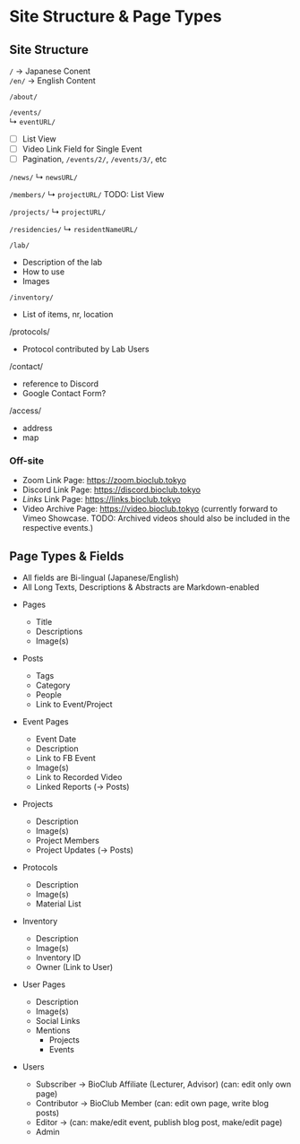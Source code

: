 # Site Structure & Page Types


## Site Structure

`/` -> Japanese Conent  
`/en/` -> English Content

`/about/`

`/events/`  
↳ `eventURL/`  
- [ ] List View
- [ ] Video Link Field for Single Event
- [ ] Pagination, `/events/2/`, `/events/3/`, etc

`/news/`
↳ `newsURL/`

`/members/`
↳ `projectURL/`
TODO: List View

`/projects/`
↳ `projectURL/`

`/residencies/`
↳ `residentNameURL/`

`/lab/`
- Description of the lab
- How to use
- Images

`/inventory/`
- List of items, nr, location

/protocols/
- Protocol contributed by Lab Users

/contact/
- reference to Discord
- Google Contact Form?

/access/
- address
- map









### Off-site

- Zoom Link Page: https://zoom.bioclub.tokyo
- Discord Link Page: https://discord.bioclub.tokyo
- *Links* Link Page: https://links.bioclub.tokyo
- Video Archive Page: https://video.bioclub.tokyo (currently forward to Vimeo Showcase. TODO: Archived videos should also be included in the respective events.)




## Page Types & Fields

- All fields are Bi-lingual (Japanese/English)
- All Long Texts, Descriptions & Abstracts are Markdown-enabled

* Pages
  - Title
  - Descriptions
  - Image(s)

* Posts
  - Tags
  - Category
  - People
  - Link to Event/Project

* Event Pages
  - Event Date
  - Description
  - Link to FB Event
  - Image(s)
  - Link to Recorded Video
  - Linked Reports (-> Posts)

* Projects
  - Description
  - Image(s)
  - Project Members
  - Project Updates (-> Posts)
 
* Protocols
  - Description
  - Image(s)
  - Material List

* Inventory
  - Description
  - Image(s)
  - Inventory ID
  - Owner (Link to User)
  
* User Pages
  - Description
  - Image(s)
  - Social Links
  - Mentions
    - Projects
    - Events
  
* Users
  - Subscriber -> BioClub Affiliate (Lecturer, Advisor) (can: edit only own page)
  - Contributor -> BioClub Member (can: edit own page, write blog posts)
  - Editor -> (can: make/edit event, publish blog post, make/edit page)
  - Admin





